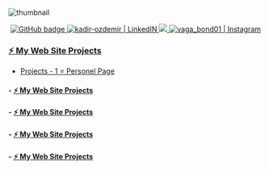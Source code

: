 <!-- ![Intro](https://jumpshare.com/v/APs5bNcMWvdyiYwGMDU5) -->

![thumbnail](https://i.hizliresim.com/mrpd9wf.png)



<p align="center">
  <a href="https://github.com/secirr">
    <img src="https://img.shields.io/github/followers/secirr?label=GitHub&logo=GitHub&style=for-the-badge" alt="GitHub badge" target="_blank" />
  </a>
  <a href="https://www.linkedin.com/in/kadir-ozdemir/" target="_blank">
  <img alt="kadir-ozdemir | LinkedIN"  src="https://img.shields.io/badge/linkedin-%230077B5.svg?&style=for-the-badge&logo=linkedin&logoColor=white" />
  </a>
  <a href="http://twitter.com/ozdemirkadirr">
    <img src="https://img.shields.io/twitter/follow/ozdemirkadirr?label=Twitter&logo=twitter&style=for-the-badge" />
  </a>
  </a>
<a href="https://www.instagram.com/ozdmr.kadirr/" target="_blank">
  <img alt="vaga_bond01 | Instagram"  src="https://img.shields.io/badge/instagram-%23E4405F.svg?&style=for-the-badge&logo=instagram&logoColor=white" />
  </a>
</p>

### [⚡️ My Web Site Projects](https://linktr.ee/projects_kadir)

- [Projects - 1 = Personel Page](https://kadirozdemir00.netlify.app/)
#### - [⚡️ My Web Site Projects](https://linktr.ee/projects_kadir)
#### - [⚡️ My Web Site Projects](https://linktr.ee/projects_kadir)
#### - [⚡️ My Web Site Projects](https://linktr.ee/projects_kadir)
#### - [⚡️ My Web Site Projects](https://linktr.ee/projects_kadir)





